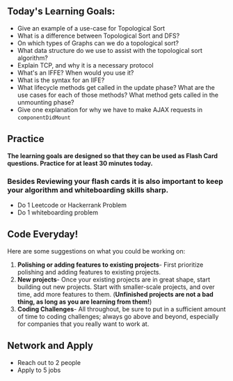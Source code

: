 
## Today's Learning Goals:

- Give an example of a use-case for Topological Sort 
- What is a difference between Topological Sort and DFS?
- On which types of Graphs can we do a topological sort?
- What data structure do we use to assist with the topological sort algorithm?
- Explain TCP, and why it is a necessary protocol
- What's an IFFE? When would you use it?
- What is the syntax for an IIFE?
- What lifecycle methods get called in the update phase? What are the use cases for each of those methods? What method gets called in the unmounting phase?
- Give one explanation for why we have to make AJAX requests in `componentDidMount`

## Practice

**The learning goals are designed so that they can be used as Flash Card questions. Practice for at least 30 minutes today.**

### Besides Reviewing your flash cards it is also important to keep your algorithm and whiteboarding skills sharp. 
* Do 1 Leetcode or Hackerrank Problem
* Do 1 whiteboarding problem

## Code Everyday!

Here are some suggestions on what you could be working on:

1. **Polishing or adding features to existing projects**- First prioritize polishing and adding features to existing projects.
1. **New projects**- Once your existing projects are in great shape, start building out new projects. Start with smaller-scale projects, and over time, add more features to them. (**Unfinished projects are not a bad thing, as long as you are learning from them!**)
1. **Coding Challenges**- All throughout, be sure to put in a sufficient amount of time to coding challenges; always go above and beyond, especially for companies that you really want to work at.

## Network and Apply

* Reach out to 2 people
* Apply to 5 jobs